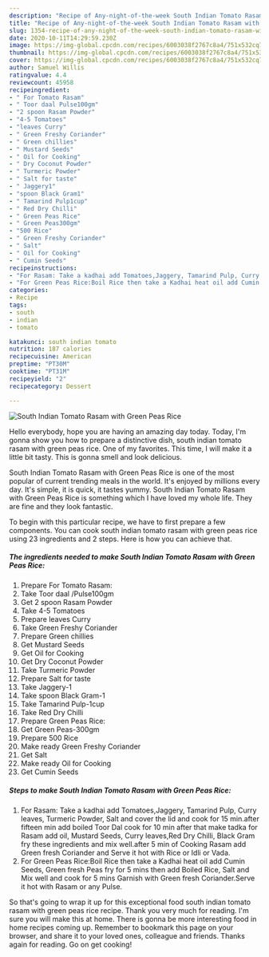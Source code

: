 ```yaml
---
description: "Recipe of Any-night-of-the-week South Indian Tomato Rasam with Green Peas Rice"
title: "Recipe of Any-night-of-the-week South Indian Tomato Rasam with Green Peas Rice"
slug: 1354-recipe-of-any-night-of-the-week-south-indian-tomato-rasam-with-green-peas-rice
date: 2020-10-11T14:29:59.230Z
image: https://img-global.cpcdn.com/recipes/6003038f2767c8a4/751x532cq70/south-indian-tomato-rasam-with-green-peas-rice-recipe-main-photo.jpg
thumbnail: https://img-global.cpcdn.com/recipes/6003038f2767c8a4/751x532cq70/south-indian-tomato-rasam-with-green-peas-rice-recipe-main-photo.jpg
cover: https://img-global.cpcdn.com/recipes/6003038f2767c8a4/751x532cq70/south-indian-tomato-rasam-with-green-peas-rice-recipe-main-photo.jpg
author: Samuel Willis
ratingvalue: 4.4
reviewcount: 45958
recipeingredient:
- " For Tomato Rasam"
- " Toor daal Pulse100gm"
- "2 spoon Rasam Powder"
- "4-5 Tomatoes"
- "leaves Curry"
- " Green Freshy Coriander"
- " Green chillies"
- " Mustard Seeds"
- " Oil for Cooking"
- " Dry Coconut Powder"
- " Turmeric Powder"
- " Salt for taste"
- " Jaggery1"
- "spoon Black Gram1"
- " Tamarind Pulp1cup"
- " Red Dry Chilli"
- " Green Peas Rice"
- " Green Peas300gm"
- "500 Rice"
- " Green Freshy Coriander"
- " Salt"
- " Oil for Cooking"
- " Cumin Seeds"
recipeinstructions:
- "For Rasam: Take a kadhai add Tomatoes,Jaggery, Tamarind Pulp, Curry leaves, Turmeric Powder, Salt and cover the lid and cook for 15 min.after fifteen min add boiled Toor Dal cook for 10 min after that make tadka for Rasam add oil, Mustard Seeds, Curry leaves,Red Dry Chilli, Black Gram fry these ingredients and mix well.after 5 min of Cooking Rasam add Green fresh Coriander and Serve it hot with Rice or Idli or Vada."
- "For Green Peas Rice:Boil Rice then take a Kadhai heat oil add Cumin Seeds, Green fresh Peas fry for 5 mins then add Boiled Rice, Salt and Mix well and cook for 5 mins Garnish with Green fresh Coriander.Serve it hot with Rasam or any Pulse."
categories:
- Recipe
tags:
- south
- indian
- tomato

katakunci: south indian tomato 
nutrition: 187 calories
recipecuisine: American
preptime: "PT30M"
cooktime: "PT31M"
recipeyield: "2"
recipecategory: Dessert

---
```



![South Indian Tomato Rasam with Green Peas Rice](https://img-global.cpcdn.com/recipes/6003038f2767c8a4/751x532cq70/south-indian-tomato-rasam-with-green-peas-rice-recipe-main-photo.jpg)

Hello everybody, hope you are having an amazing day today. Today, I'm gonna show you how to prepare a distinctive dish, south indian tomato rasam with green peas rice. One of my favorites. This time, I will make it a little bit tasty. This is gonna smell and look delicious.



South Indian Tomato Rasam with Green Peas Rice is one of the most popular of current trending meals in the world. It's enjoyed by millions every day. It's simple, it is quick, it tastes yummy. South Indian Tomato Rasam with Green Peas Rice is something which I have loved my whole life. They are fine and they look fantastic.


To begin with this particular recipe, we have to first prepare a few components. You can cook south indian tomato rasam with green peas rice using 23 ingredients and 2 steps. Here is how you can achieve that.

<!--inarticleads1-->

##### The ingredients needed to make South Indian Tomato Rasam with Green Peas Rice:

1. Prepare  For Tomato Rasam:
1. Take  Toor daal /Pulse100gm
1. Get 2 spoon Rasam Powder
1. Take 4-5 Tomatoes
1. Prepare leaves Curry
1. Take  Green Freshy Coriander
1. Prepare  Green chillies
1. Get  Mustard Seeds
1. Get  Oil for Cooking
1. Get  Dry Coconut Powder
1. Take  Turmeric Powder
1. Prepare  Salt for taste
1. Take  Jaggery-1
1. Take spoon Black Gram-1
1. Take  Tamarind Pulp-1cup
1. Take  Red Dry Chilli
1. Prepare  Green Peas Rice:
1. Get  Green Peas-300gm
1. Prepare 500 Rice
1. Make ready  Green Freshy Coriander
1. Get  Salt
1. Make ready  Oil for Cooking
1. Get  Cumin Seeds




<!--inarticleads2-->

##### Steps to make South Indian Tomato Rasam with Green Peas Rice:

1. For Rasam: Take a kadhai add Tomatoes,Jaggery, Tamarind Pulp, Curry leaves, Turmeric Powder, Salt and cover the lid and cook for 15 min.after fifteen min add boiled Toor Dal cook for 10 min after that make tadka for Rasam add oil, Mustard Seeds, Curry leaves,Red Dry Chilli, Black Gram fry these ingredients and mix well.after 5 min of Cooking Rasam add Green fresh Coriander and Serve it hot with Rice or Idli or Vada.
1. For Green Peas Rice:Boil Rice then take a Kadhai heat oil add Cumin Seeds, Green fresh Peas fry for 5 mins then add Boiled Rice, Salt and Mix well and cook for 5 mins Garnish with Green fresh Coriander.Serve it hot with Rasam or any Pulse.




So that's going to wrap it up for this exceptional food south indian tomato rasam with green peas rice recipe. Thank you very much for reading. I'm sure you will make this at home. There is gonna be more interesting food in home recipes coming up. Remember to bookmark this page on your browser, and share it to your loved ones, colleague and friends. Thanks again for reading. Go on get cooking!
